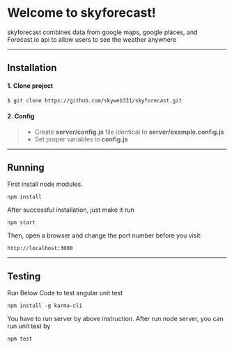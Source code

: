 Welcome to skyforecast!
===================
skyforecast combines data from google maps, google places, and Forecast.io api to allow users to see the weather anywhere

----------
<i class="icon-cog"></i>Installation
-------------

#### 1. Clone project
```bash
$ git clone https://github.com/skyweb331/skyforecast.git
```
#### 2. Config

> - Create **server/config.js** file identical to **server/example.config.js**
> - Set proper variables in **config.js**

----------
<i class="icon-pencil"></i> Running
-------------
First install node modules.
```
npm install
```
After successful installation, just make it run
```
npm start
```
Then, open a browser and change the port number before you visit:
```
http://localhost:3000
```
----------
<i class="icon-pencil"></i> Testing
-------------
Run Below Code to test angular unit test
```
npm install -g karma-cli
```
You have to run server by above instruction. After run node server, you can run unit test by 
```
npm test
```
